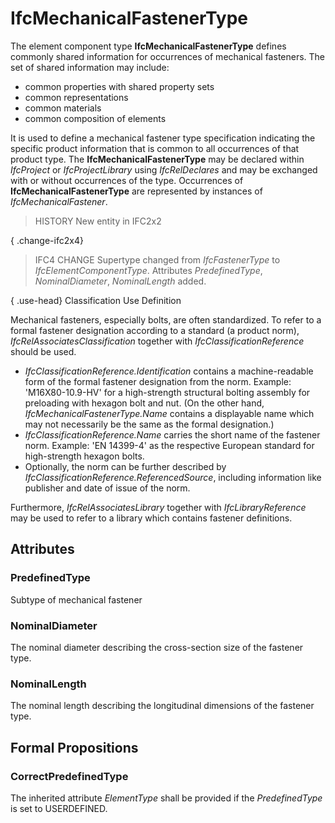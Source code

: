 # IfcMechanicalFastenerType

The element component type **IfcMechanicalFastenerType** defines commonly shared information for occurrences of mechanical fasteners. The set of shared information may include:

* common properties with shared property sets
* common representations
* common materials
* common composition of elements

It is used to define a mechanical fastener type specification indicating the specific product information that is common to all occurrences of that product type. The **IfcMechanicalFastenerType** may be declared within _IfcProject_ or _IfcProjectLibrary_ using _IfcRelDeclares_ and may be exchanged with or without occurrences of the type. Occurrences of **IfcMechanicalFastenerType** are represented by instances of _IfcMechanicalFastener_.

> HISTORY  New entity in IFC2x2

{ .change-ifc2x4}
> IFC4 CHANGE  Supertype changed from _IfcFastenerType_ to _IfcElementComponentType_. Attributes _PredefinedType_, _NominalDiameter_, _NominalLength_ added.

{ .use-head}
Classification Use Definition

Mechanical fasteners, especially bolts, are often standardized. To refer to a formal fastener designation according to a standard (a product norm), _IfcRelAssociatesClassification_ together with _IfcClassificationReference_ should be used.

* _IfcClassificationReference.Identification_ contains a machine-readable form of the formal fastener designation from the norm. Example: 'M16X80-10.9-HV' for a high-strength structural bolting assembly for preloading with hexagon bolt and nut. (On the other hand, _IfcMechanicalFastenerType.Name_ contains a displayable name which may not necessarily be the same as the formal designation.)
* _IfcClassificationReference.Name_ carries the short name of the fastener norm. Example: 'EN 14399-4' as the respective European standard for high-strength hexagon bolts.
* Optionally, the norm can be further described by _IfcClassificationReference.ReferencedSource_, including information like publisher and date of issue of the norm.

Furthermore, _IfcRelAssociatesLibrary_ together with _IfcLibraryReference_ may be used to refer to a library which contains fastener definitions.

## Attributes

### PredefinedType
Subtype of mechanical fastener

### NominalDiameter
The nominal diameter describing the cross-section size of the fastener type.

### NominalLength
The nominal length describing the longitudinal dimensions of the fastener type.

## Formal Propositions

### CorrectPredefinedType
The inherited attribute _ElementType_ shall be provided if the _PredefinedType_ is set to USERDEFINED.
